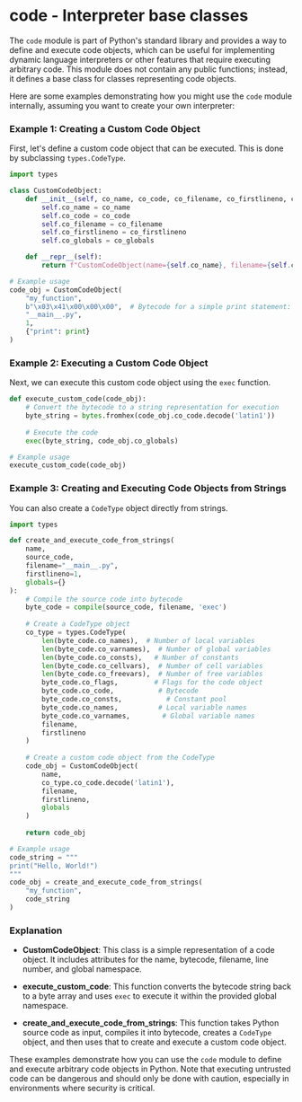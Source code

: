 # code - Interpreter base classes

The `code` module is part of Python's standard library and provides a way to define and execute code objects, which can be useful for implementing dynamic language interpreters or other features that require executing arbitrary code. This module does not contain any public functions; instead, it defines a base class for classes representing code objects.

Here are some examples demonstrating how you might use the `code` module internally, assuming you want to create your own interpreter:

### Example 1: Creating a Custom Code Object

First, let's define a custom code object that can be executed. This is done by subclassing `types.CodeType`.

```python
import types

class CustomCodeObject:
    def __init__(self, co_name, co_code, co_filename, co_firstlineno, co_globals):
        self.co_name = co_name
        self.co_code = co_code
        self.co_filename = co_filename
        self.co_firstlineno = co_firstlineno
        self.co_globals = co_globals

    def __repr__(self):
        return f"CustomCodeObject(name={self.co_name}, filename={self.co_filename})"

# Example usage
code_obj = CustomCodeObject(
    "my_function",
    b"\x03\x41\x00\x00\x00",  # Bytecode for a simple print statement: 'print("Hello, World!")'
    "__main__.py",
    1,
    {"print": print}
)
```

### Example 2: Executing a Custom Code Object

Next, we can execute this custom code object using the `exec` function.

```python
def execute_custom_code(code_obj):
    # Convert the bytecode to a string representation for execution
    byte_string = bytes.fromhex(code_obj.co_code.decode('latin1'))
    
    # Execute the code
    exec(byte_string, code_obj.co_globals)

# Example usage
execute_custom_code(code_obj)
```

### Example 3: Creating and Executing Code Objects from Strings

You can also create a `CodeType` object directly from strings.

```python
import types

def create_and_execute_code_from_strings(
    name,
    source_code,
    filename="__main__.py",
    firstlineno=1,
    globals={}
):
    # Compile the source code into bytecode
    byte_code = compile(source_code, filename, 'exec')
    
    # Create a CodeType object
    co_type = types.CodeType(
        len(byte_code.co_names),  # Number of local variables
        len(byte_code.co_varnames),  # Number of global variables
        len(byte_code.co_consts),   # Number of constants
        len(byte_code.co_cellvars),  # Number of cell variables
        len(byte_code.co_freevars),  # Number of free variables
        byte_code.co_flags,         # Flags for the code object
        byte_code.co_code,           # Bytecode
        byte_code.co_consts,           # Constant pool
        byte_code.co_names,          # Local variable names
        byte_code.co_varnames,        # Global variable names
        filename,
        firstlineno
    )
    
    # Create a custom code object from the CodeType
    code_obj = CustomCodeObject(
        name,
        co_type.co_code.decode('latin1'),
        filename,
        firstlineno,
        globals
    )
    
    return code_obj

# Example usage
code_string = """
print("Hello, World!")
"""
code_obj = create_and_execute_code_from_strings(
    "my_function",
    code_string
)
```

### Explanation

- **CustomCodeObject**: This class is a simple representation of a code object. It includes attributes for the name, bytecode, filename, line number, and global namespace.
  
- **execute_custom_code**: This function converts the bytecode string back to a byte array and uses `exec` to execute it within the provided global namespace.

- **create_and_execute_code_from_strings**: This function takes Python source code as input, compiles it into bytecode, creates a `CodeType` object, and then uses that to create and execute a custom code object.

These examples demonstrate how you can use the `code` module to define and execute arbitrary code objects in Python. Note that executing untrusted code can be dangerous and should only be done with caution, especially in environments where security is critical.
